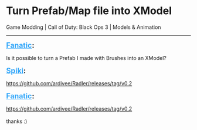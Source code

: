 # Turn Prefab/Map file into XModel
Game Modding | Call of Duty: Black Ops 3 | Models & Animation

---
<p class="archive-user"><strong style="font-size: 1.4em;"><span style="text-decoration: underline;text-decoration-color: #34a7f9;"><span style="color:#34a7f9;">Fanatic</span></span>:</strong></p>

<p class="archive-post">Is it possible to turn a Prefab I made with Brushes into an XModel?</p>
<p class="archive-user"><strong style="font-size: 1.4em;"><span style="text-decoration: underline;text-decoration-color: #34a7f9;"><span style="color:#34a7f9;">Spiki</span></span>:</strong></p>

<p class="archive-post"><a href="https://github.com/ardivee/Radler/releases/tag/v0.2">https://github.com/ardivee/Radler/releases/tag/v0.2</a></p>
<p class="archive-user"><strong style="font-size: 1.4em;"><span style="text-decoration: underline;text-decoration-color: #34a7f9;"><span style="color:#34a7f9;">Fanatic</span></span>:</strong></p>

<p class="archive-post"><div class="blockquote"><a href="https://github.com/ardivee/Radler/releases/tag/v0.2">https://github.com/ardivee/Radler/releases/tag/v0.2</a><br /></div><br />thanks :)</p>
